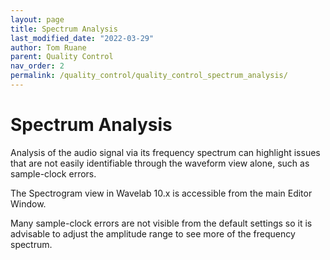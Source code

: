 ```yaml
---
layout: page
title: Spectrum Analysis
last_modified_date: "2022-03-29"
author: Tom Ruane
parent: Quality Control
nav_order: 2
permalink: /quality_control/quality_control_spectrum_analysis/
---
```

# Spectrum Analysis

Analysis of the audio signal via its frequency spectrum can highlight issues that are not easily identifiable through the waveform view alone, such as sample-clock errors.

The Spectrogram view in Wavelab 10.x is accessible from the main Editor Window.

Many sample-clock errors are not visible from the default settings so it is advisable to adjust the amplitude range to see more of the frequency spectrum.  
